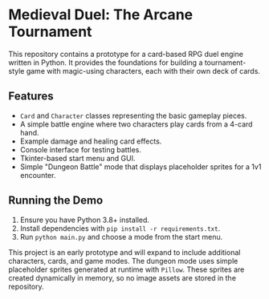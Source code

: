 # Medieval Duel: The Arcane Tournament

This repository contains a prototype for a card-based RPG duel engine written in Python. It provides the foundations for building a tournament-style game with magic-using characters, each with their own deck of cards.

## Features

- `Card` and `Character` classes representing the basic gameplay pieces.
- A simple battle engine where two characters play cards from a 4-card hand.
- Example damage and healing card effects.
- Console interface for testing battles.
- Tkinter-based start menu and GUI.
- Simple "Dungeon Battle" mode that displays placeholder sprites for a 1v1
  encounter.

## Running the Demo

1. Ensure you have Python 3.8+ installed.
2. Install dependencies with `pip install -r requirements.txt`.
3. Run `python main.py` and choose a mode from the start menu.

This project is an early prototype and will expand to include additional characters, cards, and game modes.
The dungeon mode uses simple placeholder sprites generated at runtime with
`Pillow`. These sprites are created dynamically in memory, so no image assets
are stored in the repository.

